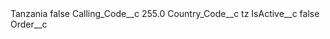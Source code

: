 <?xml version="1.0" encoding="UTF-8"?>
<CustomMetadata xmlns="http://soap.sforce.com/2006/04/metadata" xmlns:xsi="http://www.w3.org/2001/XMLSchema-instance" xmlns:xsd="http://www.w3.org/2001/XMLSchema">
    <label>Tanzania</label>
    <protected>false</protected>
    <values>
        <field>Calling_Code__c</field>
        <value xsi:type="xsd:double">255.0</value>
    </values>
    <values>
        <field>Country_Code__c</field>
        <value xsi:type="xsd:string">tz</value>
    </values>
    <values>
        <field>IsActive__c</field>
        <value xsi:type="xsd:boolean">false</value>
    </values>
    <values>
        <field>Order__c</field>
        <value xsi:nil="true"/>
    </values>
</CustomMetadata>
